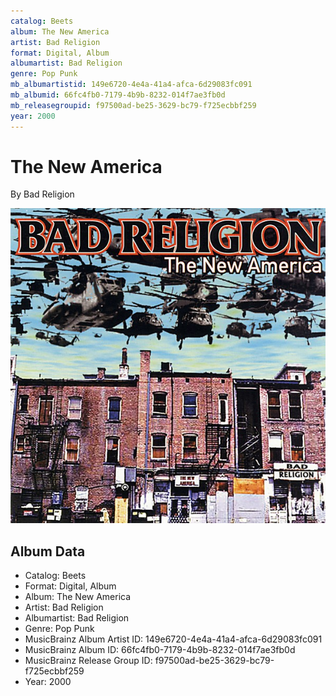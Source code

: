 ```yaml
---
catalog: Beets
album: The New America
artist: Bad Religion
format: Digital, Album
albumartist: Bad Religion
genre: Pop Punk
mb_albumartistid: 149e6720-4e4a-41a4-afca-6d29083fc091
mb_albumid: 66fc4fb0-7179-4b9b-8232-014f7ae3fb0d
mb_releasegroupid: f97500ad-be25-3629-bc79-f725ecbbf259
year: 2000
---
```


# The New America

By Bad Religion

![](../../assets/beetscovers/Bad_Religion-The_New_America.jpg)

## Album Data

- Catalog: Beets
- Format: Digital, Album
- Album: The New America
- Artist: Bad Religion
- Albumartist: Bad Religion
- Genre: Pop Punk
- MusicBrainz Album Artist ID: 149e6720-4e4a-41a4-afca-6d29083fc091
- MusicBrainz Album ID: 66fc4fb0-7179-4b9b-8232-014f7ae3fb0d
- MusicBrainz Release Group ID: f97500ad-be25-3629-bc79-f725ecbbf259
- Year: 2000


